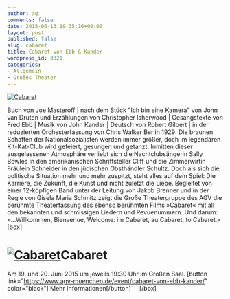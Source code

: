 ```yaml
---
author: ag
comments: false
date: 2015-06-13 19:35:16+00:00
layout: post
published: false
slug: cabaret
title: Cabaret von Ebb & Kander
wordpress_id: 3321
categories:
- Allgemein
- Großes Theater
---
```


[![Cabaret](https://www.agv-muenchen.de/wp-content/uploads/2015/06/Großes-Theater-Cabaret-SS15.jpg)](https://www.agv-muenchen.de/event/cabaret-von-ebb-kander/)

Buch von Joe Masteroff | nach dem Stück "Ich bin eine Kamera" von John van Druten und Erzählungen von Christopher Isherwood | Gesangstexte von Fred Ebb | Musik von John Kander | Deutsch von Robert Gilbert | in der reduzierten Orchesterfassung von Chris Walker Berlin 1929: Die braunen Schatten der Nationalsozialisten werden immer größer, doch im legendären Kit-Kat-Club wird gefeiert, gesungen und getanzt. Inmitten dieser ausgelassenen Atmosphäre verliebt sich die Nachtclubsängerin Sally Bowles in den amerikanischen Schriftsteller Cliff und die Zimmerwirtin Fräulein Schneider in den jüdischen Obsthändler Schultz. Doch als sich die politische Situation mehr und mehr zuspitzt, steht alles auf dem Spiel: Die Karriere, die Zukunft, die Kunst und nicht zuletzt die Liebe. Begleitet von einer 12-köpfigen Band unter der Leitung von Jakob Brenner und in der Regie von Gisela Maria Schmitz zeigt die Große Theatergruppe des AGV die berühmte Theaterfassung des ebenso berühmten Films »Cabaret« mit all den bekannten und schmissigen Liedern und Revuenummern. Und darum: »…Willkommen, Bienvenue, Welcome: im Cabaret, au Cabaret, to Cabaret.« [box]

# [![Cabaret](https://www.agv-muenchen.de/wp-content/uploads/2015/06/Großes-Theater-Cabaret-SS15.jpg)](https://www.agv-muenchen.de/event/cabaret-von-ebb-kander/)Cabaret

Am 19. und 20. Juni 2015 um jeweils 19:30 Uhr im Großen Saal. [button link="https://www.agv-muenchen.de/event/cabaret-von-ebb-kander/" color="black"] Mehr Informationen[/button]     [/box]
